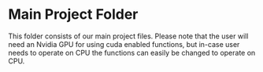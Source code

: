 # Main Project Folder
This folder consists of our main project files.
Please note that the user will need an Nvidia GPU for using cuda enabled functions, but in-case user needs to operate on CPU the functions can easily be changed to operate on CPU.


